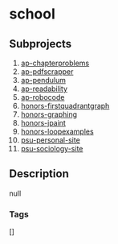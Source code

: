 # school

## Subprojects 
1. [ap-chapterproblems](https://github.com/shroysha/ap-chapterproblems)
1. [ap-pdfscrapper](https://github.com/shroysha/ap-pdfscrapper)
1. [ap-pendulum](https://github.com/shroysha/ap-pendulum)
1. [ap-readability](https://github.com/shroysha/ap-readability)
1. [ap-robocode](https://github.com/shroysha/ap-robocode)
1. [honors-firstquadrantgraph](https://github.com/shroysha/honors-firstquadrantgraph)
1. [honors-graphing](https://github.com/shroysha/honors-graphing)
1. [honors-jpaint](https://github.com/shroysha/honors-jpaint)
1. [honors-loopexamples](https://github.com/shroysha/honors-loopexamples)
1. [psu-personal-site](https://github.com/shroysha/psu-personal-site)
1. [psu-sociology-site](https://github.com/shroysha/psu-sociology-site)

## Description
null

### Tags
[]
